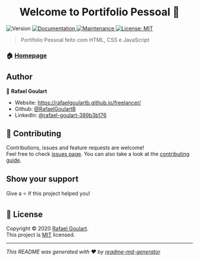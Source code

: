 <h1 align="center">Welcome to Portifolio Pessoal 👋</h1>
<p>
  <img alt="Version" src="https://img.shields.io/badge/version-1.0.0-blue.svg?cacheSeconds=2592000" />
  <a href="https://github.com/RafaelGoulartB/rafaelfreelancer#readme" target="_blank">
    <img alt="Documentation" src="https://img.shields.io/badge/documentation-yes-brightgreen.svg" />
  </a>
  <a href="https://github.com/RafaelGoulartB/rafaelfreelancer/graphs/commit-activity" target="_blank">
    <img alt="Maintenance" src="https://img.shields.io/badge/Maintained%3F-yes-green.svg" />
  </a>
  <a href="https://github.com/RafaelGoulartB/rafaelfreelancer/blob/master/LICENSE" target="_blank">
    <img alt="License: MIT" src="https://img.shields.io/github/license/RafaelGoulartB/Portifolio Pessoal" />
  </a>
</p>

> Portifolio Pessoal feito com HTML, CSS e JavaScript

### 🏠 [Homepage](https://github.com/RafaelGoulartB/rafaelfreelancer#readme)

## Author

👤 **Rafael Goulart**

* Website: https://rafaelgoulartb.github.io/freelancer/
* Github: [@RafaelGoulartB](https://github.com/RafaelGoulartB)
* LinkedIn: [@rafael-goulart-389b3b176](https:\/\/www.linkedin.com\/in\/rafael-goulart-389b3b176\/)

## 🤝 Contributing

Contributions, issues and feature requests are welcome!<br />Feel free to check [issues page](https://github.com/RafaelGoulartB/rafaelfreelancer/issues). You can also take a look at the [contributing guide](https://github.com/RafaelGoulartB/rafaelfreelancer/blob/master/CONTRIBUTING.md).

## Show your support

Give a ⭐️ if this project helped you!

## 📝 License

Copyright © 2020 [Rafael Goulart](https://github.com/RafaelGoulartB).<br />
This project is [MIT](https://github.com/RafaelGoulartB/rafaelfreelancer/blob/master/LICENSE) licensed.

***
_This README was generated with ❤️ by [readme-md-generator](https://github.com/kefranabg/readme-md-generator)_
